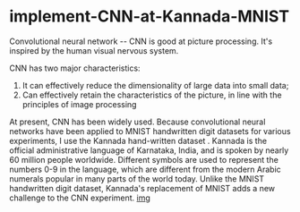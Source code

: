 # implement-CNN-at-Kannada-MNIST

Convolutional neural network -- CNN is good at picture processing. It's inspired by the human visual nervous system.

CNN has two major characteristics:
1. It can effectively reduce the dimensionality of large data into small data;
2. Can effectively retain the characteristics of the picture, in line with the principles of image processing

At present, CNN has been widely used.
Because convolutional neural networks have been applied to MNIST handwritten digit datasets for various experiments, I use the Kannada hand-written dataset . Kannada is the official administrative language of Karnataka, India, and is spoken by nearly 60 million people worldwide. Different symbols are used to represent the numbers 0-9 in the language, which are different from the modern Arabic numerals popular in many parts of the world today. Unlike the MNIST handwritten digit dataset, Kannada's replacement of MNIST adds a new challenge to the CNN experiment. 
[img](https://pic1.zhimg.com/v2-2ea3b454dacb13f077d497daa54fb550_720w.jpg?source=172ae18b)
